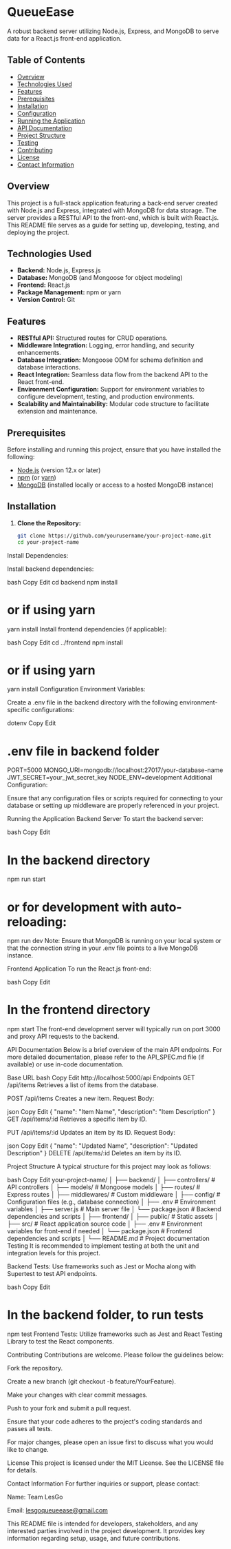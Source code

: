 # QueueEase

A robust backend server utilizing Node.js, Express, and MongoDB to serve data for a React.js front-end application.

## Table of Contents

- [Overview](#overview)
- [Technologies Used](#technologies-used)
- [Features](#features)
- [Prerequisites](#prerequisites)
- [Installation](#installation)
- [Configuration](#configuration)
- [Running the Application](#running-the-application)
- [API Documentation](#api-documentation)
- [Project Structure](#project-structure)
- [Testing](#testing)
- [Contributing](#contributing)
- [License](#license)
- [Contact Information](#contact-information)

## Overview

This project is a full-stack application featuring a back-end server created with Node.js and Express, integrated with MongoDB for data storage. The server provides a RESTful API to the front-end, which is built with React.js. This README file serves as a guide for setting up, developing, testing, and deploying the project.

## Technologies Used

- **Backend:** Node.js, Express.js
- **Database:** MongoDB (and Mongoose for object modeling)
- **Frontend:** React.js
- **Package Management:** npm or yarn
- **Version Control:** Git

## Features

- **RESTful API:** Structured routes for CRUD operations.
- **Middleware Integration:** Logging, error handling, and security enhancements.
- **Database Integration:** Mongoose ODM for schema definition and database interactions.
- **React Integration:** Seamless data flow from the backend API to the React front-end.
- **Environment Configuration:** Support for environment variables to configure development, testing, and production environments.
- **Scalability and Maintainability:** Modular code structure to facilitate extension and maintenance.

## Prerequisites

Before installing and running this project, ensure that you have installed the following:

- [Node.js](https://nodejs.org/en/) (version 12.x or later)
- [npm](https://www.npmjs.com/) (or [yarn](https://yarnpkg.com/))
- [MongoDB](https://www.mongodb.com/try/download/community) (installed locally or access to a hosted MongoDB instance)

## Installation

1. **Clone the Repository:**

   ```bash
   git clone https://github.com/yourusername/your-project-name.git
   cd your-project-name
Install Dependencies:

Install backend dependencies:

bash
Copy
Edit
cd backend
npm install
# or if using yarn
yarn install
Install frontend dependencies (if applicable):

bash
Copy
Edit
cd ../frontend
npm install
# or if using yarn
yarn install
Configuration
Environment Variables:

Create a .env file in the backend directory with the following environment-specific configurations:

dotenv
Copy
Edit
# .env file in backend folder
PORT=5000
MONGO_URI=mongodb://localhost:27017/your-database-name
JWT_SECRET=your_jwt_secret_key
NODE_ENV=development
Additional Configuration:

Ensure that any configuration files or scripts required for connecting to your database or setting up middleware are properly referenced in your project.

Running the Application
Backend Server
To start the backend server:

bash
Copy
Edit
# In the backend directory
npm run start
# or for development with auto-reloading:
npm run dev
Note: Ensure that MongoDB is running on your local system or that the connection string in your .env file points to a live MongoDB instance.

Frontend Application
To run the React.js front-end:

bash
Copy
Edit
# In the frontend directory
npm start
The front-end development server will typically run on port 3000 and proxy API requests to the backend.

API Documentation
Below is a brief overview of the main API endpoints. For more detailed documentation, please refer to the API_SPEC.md file (if available) or use in-code documentation.

Base URL
bash
Copy
Edit
http://localhost:5000/api
Endpoints
GET /api/items
Retrieves a list of items from the database.

POST /api/items
Creates a new item.
Request Body:

json
Copy
Edit
{
  "name": "Item Name",
  "description": "Item Description"
}
GET /api/items/:id
Retrieves a specific item by ID.

PUT /api/items/:id
Updates an item by its ID.
Request Body:

json
Copy
Edit
{
  "name": "Updated Name",
  "description": "Updated Description"
}
DELETE /api/items/:id
Deletes an item by its ID.

Project Structure
A typical structure for this project may look as follows:

bash
Copy
Edit
your-project-name/
│
├── backend/
│   ├── controllers/         # API controllers
│   ├── models/              # Mongoose models
│   ├── routes/              # Express routes
│   ├── middlewares/         # Custom middleware
│   ├── config/              # Configuration files (e.g., database connection)
│   ├── .env                 # Environment variables
│   ├── server.js            # Main server file
│   └── package.json         # Backend dependencies and scripts
│
├── frontend/
│   ├── public/              # Static assets
│   ├── src/                 # React application source code
│   ├── .env                 # Environment variables for front-end if needed
│   └── package.json         # Frontend dependencies and scripts
│
└── README.md                # Project documentation
Testing
It is recommended to implement testing at both the unit and integration levels for this project.

Backend Tests:
Use frameworks such as Jest or Mocha along with Supertest to test API endpoints.

bash
Copy
Edit
# In the backend folder, to run tests
npm test
Frontend Tests:
Utilize frameworks such as Jest and React Testing Library to test the React components.

Contributing
Contributions are welcome. Please follow the guidelines below:

Fork the repository.

Create a new branch (git checkout -b feature/YourFeature).

Make your changes with clear commit messages.

Push to your fork and submit a pull request.

Ensure that your code adheres to the project's coding standards and passes all tests.

For major changes, please open an issue first to discuss what you would like to change.

License
This project is licensed under the MIT License. See the LICENSE file for details.

Contact Information
For further inquiries or support, please contact:

Name: Team LesGo

Email: lesgoqueueease@gmail.com

This README file is intended for developers, stakeholders, and any interested parties involved in the project development. It provides key information regarding setup, usage, and future contributions.









